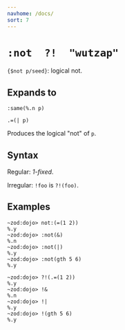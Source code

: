 ```yaml
---
navhome: /docs/
sort: 7
---
```


# `:not  ?!  "wutzap"`

`{$not p/seed}`: logical not.

## Expands to 

```
:same(%.n p)
```

```
.=(| p)
```

Produces the logical "not" of `p`.

## Syntax

Regular: *1-fixed*.

Irregular: `!foo` is `?!(foo)`.

## Examples

```
~zod:dojo> not:(=(1 2))
%.y
~zod:dojo> :not(&)
%.n
~zod:dojo> :not(|)
%.y
~zod:dojo> :not(gth 5 6)
%.y
```

```
~zod:dojo> ?!(.=(1 2))
%.y
~zod:dojo> !&
%.n
~zod:dojo> !|
%.y
~zod:dojo> !(gth 5 6)
%.y
```
